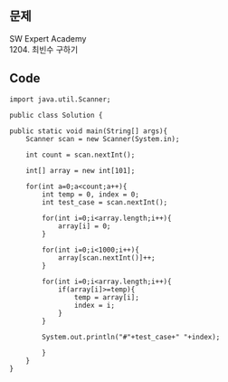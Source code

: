 ## 문제
SW Expert Academy</br>
1204. 최빈수 구하기</br>

## Code
	
	import java.util.Scanner;

	public class Solution {

	public static void main(String[] args){
		Scanner scan = new Scanner(System.in);
		
		int count = scan.nextInt();
		
		int[] array = new int[101];
		
		for(int a=0;a<count;a++){
			int temp = 0, index = 0;
			int test_case = scan.nextInt();
			
			for(int i=0;i<array.length;i++){
				array[i] = 0;
			}
			
			for(int i=0;i<1000;i++){
				array[scan.nextInt()]++;
			}
			
			for(int i=0;i<array.length;i++){
				if(array[i]>=temp){
					temp = array[i];
					index = i;
				}
			}
			
			System.out.println("#"+test_case+" "+index);
			
			}
		}
	}

